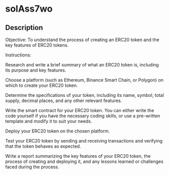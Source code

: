 # solAss7wo

## Description

Objective: To understand the process of creating an ERC20 token and the key features of ERC20 tokens.


Instructions:

Research and write a brief summary of what an ERC20 token is, including its purpose and key features.

Choose a platform (such as Ethereum, Binance Smart Chain, or Polygon) on which to create your ERC20 token.

Determine the specifications of your token, including its name, symbol, total supply, decimal places, and any other relevant features.

Write the smart contract for your ERC20 token. You can either write the code yourself if you have the necessary coding skills, or use a pre-written template and modify it to suit your needs.

Deploy your ERC20 token on the chosen platform.

Test your ERC20 token by sending and receiving transactions and verifying that the token behaves as expected.

Write a report summarizing the key features of your ERC20 token, the process of creating and deploying it, and any lessons learned or challenges faced during the process.
